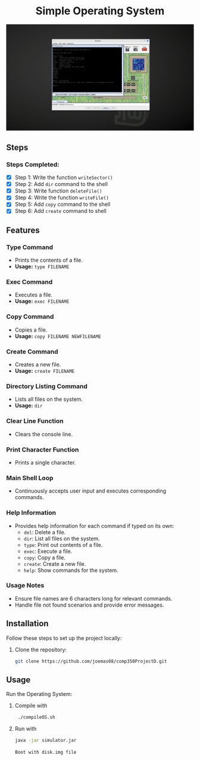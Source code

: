 <h1 align="center">Simple Operating System</h1>

![Operating System Photo](/OS_Screenshot.png)

## Steps

### Steps Completed:

- [x] Step 1: Write the function `writeSector()`
- [x] Step 2: Add `dir` command to the shell
- [x] Step 3: Write function `deleteFile()`
- [x] Step 4: Write the function `writeFile()`
- [x] Step 5: Add `copy` command to the shell
- [x] Step 6: Add `create` command to shell

## Features

### Type Command

- Prints the contents of a file.
- **Usage:** `type FILENAME`

### Exec Command

- Executes a file.
- **Usage:** `exec FILENAME`

### Copy Command

- Copies a file.
- **Usage:** `copy FILENAME NEWFILENAME`

### Create Command

- Creates a new file.
- **Usage:** `create FILENAME`

### Directory Listing Command

- Lists all files on the system.
- **Usage:** `dir`

### Clear Line Function

- Clears the console line.

### Print Character Function

- Prints a single character.

### Main Shell Loop

- Continuously accepts user input and executes corresponding commands.

### Help Information

- Provides help information for each command if typed on its own:
  - `del`: Delete a file.
  - `dir`: List all files on the system.
  - `type`: Print out contents of a file.
  - `exec`: Execute a file.
  - `copy`: Copy a file.
  - `create`: Create a new file.
  - `help`: Show commands for the system.

### Usage Notes

- Ensure file names are 6 characters long for relevant commands.
- Handle file not found scenarios and provide error messages.

## Installation

Follow these steps to set up the project locally:

1. Clone the repository:

   ```bash
   git clone https://github.com/joemas08/comp350ProjectD.git

   ```

## Usage

Run the Operating System:

1. Compile with
   ```bash
    ./compileOS.sh
   ```
2. Run with
   ```bash
   java -jar simulator.jar
   ```
   `Boot with disk.img file`
